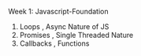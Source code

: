 Week 1: Javascript-Foundation

1) Loops , Async Nature of JS
2) Promises , Single Threaded Nature
3) Callbacks , Functions
   
